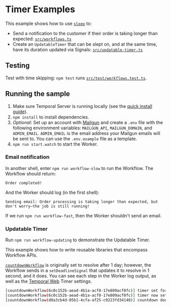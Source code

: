 # Timer Examples

This example shows how to use [`sleep`](https://typescript.temporal.io/api/namespaces/workflow/#sleep) to:

- Send a notification to the customer if their order is taking longer than expected: [`src/workflows.ts`](./src/workflows.ts)
- Create an `UpdatableTimer` that can be slept on, and at the same time, have its duration updated via Signals: [`src/updatable-timer.ts`](./src/updatable-timer.ts)

## Testing

Test with time skipping: `npm test` runs [`src/test/workflows.test.ts`](./src/test/workflows.test.ts).

## Running the sample

1. Make sure Temporal Server is running locally (see the [quick install guide](https://docs.temporal.io/server/quick-install/)).
1. `npm install` to install dependencies.
1. _Optional_: Set up an account with [Mailgun](https://www.mailgun.com/) and create a `.env` file with the following environment variables: `MAILGUN_API`, `MAILGUN_DOMAIN`, and `ADMIN_EMAIL`. `ADMIN_EMAIL` is the email address your Mailgun emails will be sent to. You can use the `.env.example` file as a template.
1. `npm run start.watch` to start the Worker.

### Email notification

In another shell, enter `npm run workflow-slow` to run the Workflow. The Workflow should return:

```
Order completed!
```

And the Worker should log (in the first shell):

```
Sending email: Order processing is taking longer than expected, but don't worry—the job is still running!
```

If we run `npm run workflow-fast`, then the Worker shouldn't send an email.

### Updatable Timer

Run `npm run workflow-updating` to demonstrate the Updatable Timer.

This example shows how to write reusable libraries that encompass Workflow APIs.

[`countdownWorkflow`](./src/updatable-timer.ts) is originally set to resolve after 1 day; however, the Workflow sends in a `setDeadlineSignal` that updates it to resolve in 1 second, and it does. You can see each step in the Worker log output, as well as the [Temporal Web](https://docs.temporal.io/system-tools/web-ui/#using-temporal-web-for-development) Timer settings.

```bash
[countdownWorkflow(6c0c152b-aead-4b1a-acf0-17e809acf0fc)] timer set for: Tue Nov 02 2021 03:03:57 GMT-0700 (Pacific Daylight Time)
[countdownWorkflow(6c0c152b-aead-4b1a-acf0-17e809acf0fc)] timer now set for: Mon Nov 01 2021 03:03:50 GMT-0700 (Pacific Daylight Time)
[countdownWorkflow(d0a3cb4d-05b1-4cfa-af25-c9223fd34140)] countdown done!
```
